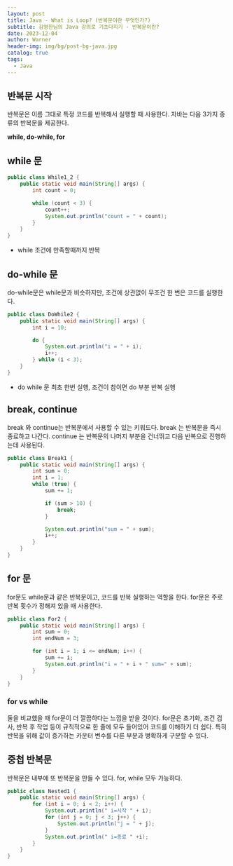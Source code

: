 ```yaml
---
layout: post
title: Java - What is Loop? (반복문이란 무엇인가?)
subtitle: 김영한님의 Java 강의로 기초다지기 - 반복문이란?
date: 2023-12-04
author: Warner
header-img: img/bg/post-bg-java.jpg
catalog: true
tags:
  - Java
---
```


## 반복문 시작

반복문은 이름 그대로 특정 코드를 반복해서 실행할 때 사용한다.
자바는 다음 3가지 종류의 반복문을 제공한다.

**while, do-while, for**

## while 문

~~~java
public class While1_2 {
    public static void main(String[] args) {
        int count = 0;

        while (count < 3) {
            count++;
            System.out.println("count = " + count);
        }
    }
}
~~~

- while 조건에 만족할때까지 반복

## do-while 문

do-while문은 while문과 비슷하지만, 조건에 상관없이 무조건 한 번은 코드를 실행한다.

~~~java
public class DoWhile2 {
    public static void main(String[] args) {
        int i = 10;

        do {
            System.out.println("i = " + i);
            i++;
        } while (i < 3);
    }
}
~~~

- do while 문 최초 한번 실행, 조건이 참이면 do 부분 반복 실행

## break, continue

break 와 continue는 반복문에서 사용할 수 있는 키워드다.
break 는 반복문을 즉시 종료하고 나간다.
continue 는 반복문의 나머지 부분을 건너뛰고 다음 반복으로 진행하는데 사용된다.

~~~java
public class Break1 {
    public static void main(String[] args) {
        int sum = 0;
        int i = 1;
        while (true) {
            sum += 1;

            if (sum > 10) {
                break;
            }

            System.out.println("sum = " + sum);
            i++;
        }
    }
}
~~~

## for 문

for문도 while문과 같은 반복문이고, 코드를 반복 실행하는 역할을 한다.
for문은 주로 반복 횟수가 정해져 있을 때 사용한다.

~~~java
public class For2 {
    public static void main(String[] args) {
        int sum = 0;
        int endNum = 3;

        for (int i = 1; i <= endNum; i++) {
            sum += i;
            System.out.println("i = " + i + " sum=" + sum);
        }
    }
}
~~~

### for vs while

둘을 비교했을 때 for문이 더 깔끔하다는 느낌을 받을 것이다. for문은 초기화, 조건 검사, 반복 후 작업 등이 규칙적으로 한 줄에 모두 들어있어 코드를 이해하기 더 쉽다.
특히 반복을 위해 값이 증가하는 카운터 변수를 다른 부분과 병확하게 구분할 수 있다.

## 중첩 반복문
반복문은 내부에 또 반복문을 만들 수 있다. for, while 모두 가능하다.

~~~java
public class Nested1 {
    public static void main(String[] args) {
        for (int i = 0; i < 2; i++) {
            System.out.println(" i=시작 " + i);
            for (int j = 0; j < 3; j++) {
                System.out.println("j = " + j);
            }
            System.out.println(" i=종료 " +i);
        }
    }
}
~~~